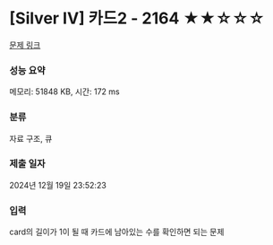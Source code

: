 # [Silver IV] 카드2 - 2164 ★★☆☆☆

[문제 링크](https://www.acmicpc.net/problem/2164) 

### 성능 요약

메모리: 51848 KB, 시간: 172 ms

### 분류

자료 구조, 큐

### 제출 일자

2024년 12월 19일 23:52:23

### 입력 

 <p>card의 길이가 1이 될 때 카드에 남아있는 수를 확인하면 되는 문제

</p>